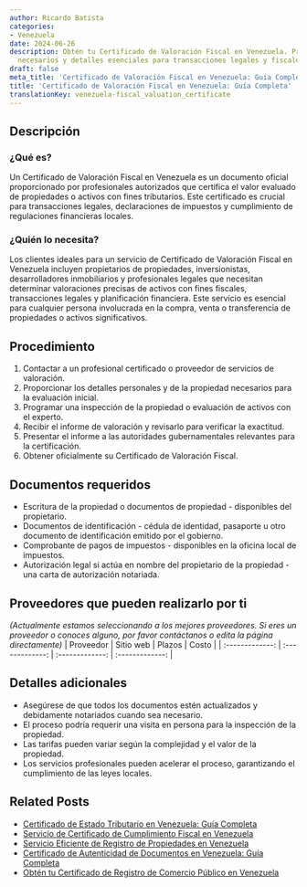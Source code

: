 ```yaml
---
author: Ricardo Batista
categories:
- Venezuela
date: 2024-06-26
description: Obtén tu Certificado de Valoración Fiscal en Venezuela. Procesos, documentos
  necesarios y detalles esenciales para transacciones legales y fiscales.
draft: false
meta_title: 'Certificado de Valoración Fiscal en Venezuela: Guía Completa'
title: 'Certificado de Valoración Fiscal en Venezuela: Guía Completa'
translationKey: venezuela-fiscal_valuation_certificate
---
```



## Descripción
### ¿Qué es?
Un Certificado de Valoración Fiscal en Venezuela es un documento oficial proporcionado por profesionales autorizados que certifica el valor evaluado de propiedades o activos con fines tributarios. Este certificado es crucial para transacciones legales, declaraciones de impuestos y cumplimiento de regulaciones financieras locales.

### ¿Quién lo necesita?
Los clientes ideales para un servicio de Certificado de Valoración Fiscal en Venezuela incluyen propietarios de propiedades, inversionistas, desarrolladores inmobiliarios y profesionales legales que necesitan determinar valoraciones precisas de activos con fines fiscales, transacciones legales y planificación financiera. Este servicio es esencial para cualquier persona involucrada en la compra, venta o transferencia de propiedades o activos significativos.

## Procedimiento

1. Contactar a un profesional certificado o proveedor de servicios de valoración.
2. Proporcionar los detalles personales y de la propiedad necesarios para la evaluación inicial.
3. Programar una inspección de la propiedad o evaluación de activos con el experto.
4. Recibir el informe de valoración y revisarlo para verificar la exactitud.
5. Presentar el informe a las autoridades gubernamentales relevantes para la certificación.
6. Obtener oficialmente su Certificado de Valoración Fiscal.

## Documentos requeridos

- Escritura de la propiedad o documentos de propiedad - disponibles del propietario.
- Documentos de identificación - cédula de identidad, pasaporte u otro documento de identificación emitido por el gobierno.
- Comprobante de pagos de impuestos - disponibles en la oficina local de impuestos.
- Autorización legal si actúa en nombre del propietario de la propiedad - una carta de autorización notariada.

## Proveedores que pueden realizarlo por ti
_(Actualmente estamos seleccionando a los mejores proveedores. Si eres un proveedor o conoces alguno, por favor contáctanos o edita la página directamente)_
| Proveedor        |     Sitio web     |     Plazos    |     Costo     |
| :-------------: | :-------------: |  :-------------: | :-------------: |

## Detalles adicionales

- Asegúrese de que todos los documentos estén actualizados y debidamente notariados cuando sea necesario.
- El proceso podría requerir una visita en persona para la inspección de la propiedad.
- Las tarifas pueden variar según la complejidad y el valor de la propiedad.
- Los servicios profesionales pueden acelerar el proceso, garantizando el cumplimiento de las leyes locales.


## Related Posts

- [Certificado de Estado Tributario en Venezuela: Guía Completa](https://tramitit.com/es/guides/venezuela/certificado_de_situación_tributaria/)
- [Servicio de Certificado de Cumplimiento Fiscal en Venezuela](https://tramitit.com/es/guides/venezuela/certificado_de_cumplimiento_tributario/)
- [Servicio Eficiente de Registro de Propiedades en Venezuela](https://tramitit.com/es/guides/venezuela/registro_de_propiedad/)
- [Certificado de Autenticidad de Documentos en Venezuela: Guía Completa](https://tramitit.com/es/guides/venezuela/certificado_de_autenticidad_de_documentos/)
- [Obtén tu Certificado de Registro de Comercio Público en Venezuela](https://tramitit.com/es/guides/venezuela/certificado_de_inscripción_en_el_registro_público_de_comercio/)